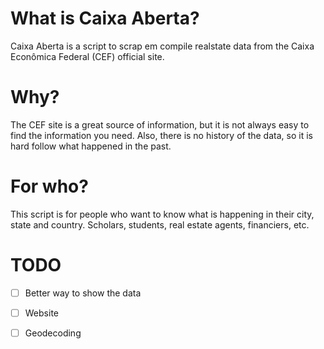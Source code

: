 # What is Caixa Aberta?
Caixa Aberta is a script to scrap em compile realstate data from the Caixa Econômica Federal (CEF) official site.

# Why?
The CEF site is a great source of information, but it is not always easy to find the information you need.
Also, there is no history of the data, so it is hard follow what happened in the past.

# For who?
This script is for people who want to know what is happening in their city, state and country.
Scholars, students, real estate agents, financiers, etc.

# TODO
- [ ] Better way to show the data
- [ ] Website
- [ ] Geodecoding



